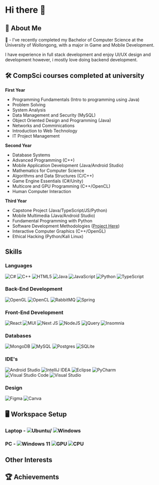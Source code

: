 # Hi there 👋 #
## 📜 About Me ##
📖 - I've recently completed my Bachelor of Computer Science at the University of Wollongong, with a major in Game and Mobile Development.

I have experience in full stack development and enjoy UI/UX design and development however, i mostly love doing backend development.


## 🛠️ CompSci courses completed at university
**First Year**
- Programming Fundamentals (Intro to programming using Java)
- Problem Solving
- System Analysis
- Data Management and Security (MySQL)
- Object Oriented Design and Programming (Java)
- Networks and Comminications
- Introduction to Web Technology
- IT Project Management

**Second Year**
- Database Systems
- Advanced Programming (C++)
- Mobile Application Development (Java/Android Studio)
- Mathematics for Computer Science
- Algorithms and Data Structures (C/C++)
- Game Engine Essentials (C#/Unity)
- Multicore and GPU Programming (C++/OpenCL)
- Human Computer Interaction

**Third Year**
- Capstone Project (Java/TypeScript/JS/Python)
- Mobile Multimedia (Java/Android Studio)
- Fundamental Programming with Python
- Software Development Methodologies ([Project Here](https://github.com/damonDevelops/Tradie-Connect))
- Interactive Computer Graphics (C++/OpenGL)
- Ethical Hacking (Python/Kali Linux)

## Skills

### Languages
![C#](https://img.shields.io/badge/c%23-%23239120.svg?style=for-the-badge&logo=csharp&logoColor=white) ![C++](https://img.shields.io/badge/c++-%2300599C.svg?style=for-the-badge&logo=c%2B%2B&logoColor=white) ![HTML5](https://img.shields.io/badge/html5-%23E34F26.svg?style=for-the-badge&logo=html5&logoColor=white) 	![Java](https://img.shields.io/badge/java-%23ED8B00.svg?style=for-the-badge&logo=openjdk&logoColor=white) ![JavaScript](https://img.shields.io/badge/javascript-%23323330.svg?style=for-the-badge&logo=javascript&logoColor=%23F7DF1E) ![Python](https://img.shields.io/badge/python-3670A0?style=for-the-badge&logo=python&logoColor=ffdd54) ![TypeScript](https://img.shields.io/badge/typescript-%23007ACC.svg?style=for-the-badge&logo=typescript&logoColor=white)
### Back-End Development
![OpenGL](https://img.shields.io/badge/OpenGL-%23FFFFFF.svg?style=for-the-badge&logo=opengl) ![OpenCL](https://img.shields.io/badge/OpenCL-%23FFFFFF.svg?style=for-the-badge&logo=opencl) ![RabbitMQ](https://img.shields.io/badge/Rabbitmq-FF6600?style=for-the-badge&logo=rabbitmq&logoColor=white) ![Spring](https://img.shields.io/badge/spring-%236DB33F.svg?style=for-the-badge&logo=spring&logoColor=white)
### Front-End Development
![React](https://img.shields.io/badge/react-%2320232a.svg?style=for-the-badge&logo=react&logoColor=%2361DAFB) ![MUI](https://img.shields.io/badge/MUI-%230081CB.svg?style=for-the-badge&logo=mui&logoColor=white) ![Next JS](https://img.shields.io/badge/Next-black?style=for-the-badge&logo=next.js&logoColor=white) ![NodeJS](https://img.shields.io/badge/node.js-6DA55F?style=for-the-badge&logo=node.js&logoColor=white) ![jQuery](https://img.shields.io/badge/jquery-%230769AD.svg?style=for-the-badge&logo=jquery&logoColor=white) ![Insomnia](https://img.shields.io/badge/Insomnia-black?style=for-the-badge&logo=insomnia&logoColor=5849BE)
### Databases
![MongoDB](https://img.shields.io/badge/MongoDB-%234ea94b.svg?style=for-the-badge&logo=mongodb&logoColor=white) ![MySQL](https://img.shields.io/badge/mysql-%2300f.svg?style=for-the-badge&logo=mysql&logoColor=white) ![Postgres](https://img.shields.io/badge/postgres-%23316192.svg?style=for-the-badge&logo=postgresql&logoColor=white) ![SQLite](https://img.shields.io/badge/sqlite-%2307405e.svg?style=for-the-badge&logo=sqlite&logoColor=white)
### IDE's
![Android Studio](https://img.shields.io/badge/Android%20Studio-3DDC84.svg?style=for-the-badge&logo=android-studio&logoColor=white) ![IntelliJ IDEA](https://img.shields.io/badge/IntelliJIDEA-000000.svg?style=for-the-badge&logo=intellij-idea&logoColor=white) ![Eclipse](https://img.shields.io/badge/Eclipse-FE7A16.svg?style=for-the-badge&logo=Eclipse&logoColor=white) ![PyCharm](https://img.shields.io/badge/pycharm-143?style=for-the-badge&logo=pycharm&logoColor=black&color=black&labelColor=green) ![Visual Studio Code](https://img.shields.io/badge/Visual%20Studio%20Code-0078d7.svg?style=for-the-badge&logo=visual-studio-code&logoColor=white) ![Visual Studio](https://img.shields.io/badge/Visual%20Studio-5C2D91.svg?style=for-the-badge&logo=visual-studio&logoColor=white)
### Design
![Figma](https://img.shields.io/badge/figma-%23F24E1E.svg?style=for-the-badge&logo=figma&logoColor=white) ![Canva](https://img.shields.io/badge/Canva-%2300C4CC.svg?style=for-the-badge&logo=Canva&logoColor=white)

## 🖥️ Workspace Setup
### Laptop - ![Ubuntu](https://img.shields.io/badge/Ubuntu-E95420?style=for-the-badge&logo=ubuntu&logoColor=white)/	![Windows](https://img.shields.io/badge/Windows-0078D6?style=for-the-badge&logo=windows&logoColor=white) 

### PC - ![Windows 11](https://img.shields.io/badge/Windows%2011-%230079d5.svg?style=for-the-badge&logo=Windows%2011&logoColor=white) ![GPU](https://img.shields.io/badge/NVIDIA-RTX3080-76B900?style=for-the-badge&logo=nvidia&logoColor=white) ![CPU](https://img.shields.io/badge/Intel-Core_i7_13700K-0071C5?style=for-the-badge&logo=intel&logoColor=white)
##  Other Interests

## 🏆 Achievements
<!--
**essej93/essej93** is a ✨ _special_ ✨ repository because its `README.md` (this file) appears on your GitHub profile.

Here are some ideas to get you started:

- 🔭 I’m currently working on ...
- 🌱 I’m currently learning ...
- 👯 I’m looking to collaborate on ...
- 🤔 I’m looking for help with ...
- 💬 Ask me about ...
- 📫 How to reach me: ...
- 😄 Pronouns: ...
- ⚡ Fun fact: ...
-->
